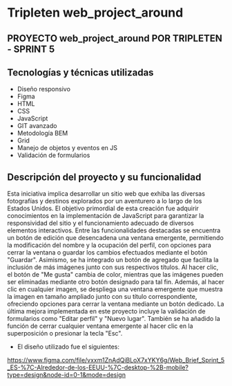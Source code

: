 # Tripleten web_project_around

## PROYECTO web_project_around POR TRIPLETEN - SPRINT 5

## Tecnologías y técnicas utilizadas

- Diseño responsivo
- Figma
- HTML
- CSS
- JavaScript
- GIT avanzado
- Metodología BEM
- Grid
- Manejo de objetos y eventos en JS
- Validación de formularios

## Descripción del proyecto y su funcionalidad

Esta iniciativa implica desarrollar un sitio web que exhiba las diversas fotografías y destinos explorados por un aventurero a lo largo de los Estados Unidos. El objetivo primordial de esta creación fue adquirir conocimientos en la implementación de JavaScript para garantizar la responsividad del sitio y el funcionamiento adecuado de diversos elementos interactivos. Entre las funcionalidades destacadas se encuentra un botón de edición que desencadena una ventana emergente, permitiendo la modificación del nombre y la ocupación del perfil, con opciones para cerrar la ventana o guardar los cambios efectuados mediante el botón "Guardar". Asimismo, se ha integrado un botón de agregado que facilita la inclusión de más imágenes junto con sus respectivos títulos. Al hacer clic, el botón de "Me gusta" cambia de color, mientras que las imágenes pueden ser eliminadas mediante otro botón designado para tal fin. Además, al hacer clic en cualquier imagen, se despliega una ventana emergente que muestra la imagen en tamaño ampliado junto con su título correspondiente, ofreciendo opciones para cerrar la ventana mediante un botón dedicado. La última mejora implementada en este proyecto incluye la validación de formularios como "Editar perfil" y "Nuevo lugar". También se ha añadido la función de cerrar cualquier ventana emergente al hacer clic en la superposición o presionar la tecla "Esc".

- El diseño utilizado fue el siguientes:

https://www.figma.com/file/vxxm1ZnAdQiBLoX7xYKY6g/Web_Brief_Sprint_5_ES-%7C-Alrededor-de-los-EEUU-%7C-desktop-%2B-mobile?type=design&node-id=0-1&mode=design
